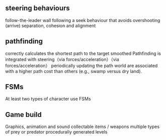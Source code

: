 ## steering behaviours
follow-the-leader
 wall following
 a seek behaviour that avoids overshooting (arrive)
separation, cohesion and alignment

## pathfinding
correctly calculates the shortest path to the target 
smoothed 
Pathfinding is integrated with steering（via forces/acceleration）（via forces/acceleration）
periodically updating the path
world are associated with a higher path cost than others (e.g., swamp versus dry land).

## FSMs
At least two types of character use FSMs

## Game build
Graphics, animation and sound
collectable items / weapons
multiple types of prey or predator
procedurally generated levels

